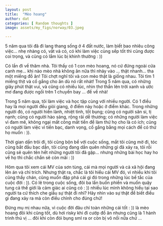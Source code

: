 ```yaml
---
layout: post
title:  "Mèo hoang"
author: dat
categories: [ Random thoughts ]
image: assets/my_figs/norway/03.jpeg

---
```




5 năm qua tôi đã đi lang thang sống ở 4 đất nước, làm biết bao nhiêu công việc… nhẹ nhàng có, vất vả có, có khi làm việc cùng sếp tốt thì cũng được coi trọng, và cũng có lắm lúc bị khinh thường : )) 

Có lần đi về thăm nhà. Tôi thấy có 1 con mèo hoang, nó cứ đứng ngoài cửa canh me… khi nào mèo nhà không ăn nữa thì nhảy vào … thật nhanh… tha một miếng đồ ăn! Tôi chợt nghĩ tôi và con mèo thật là giống nhau. Tôi tìm 1 miếng thịt và cố gắng cho ăn dù nó rất nhát!
Trong 5 năm qua, có những giây phút thật vui, và cũng có nhiều lúc, nhìn thơ thẩn lên trời xanh và ước mơ đang được ngồi trên 1 chuyến bay … để về nhà!

Trong 5 năm qua, tôi làm việc và học tập cùng với nhiều người. Có 1 điều hay là mọi người đều giỏi giang, ở điểm này hoặc ở điểm khác. Trong những người đó, có người hiền lành, nhiệt tình, tốt bụng; cũng có người sân si, tị nạnh; cũng có người hào sảng, rộng rãi dễ thương; có những người làm việc vì đam mê, không ngại mất công mất tiền để làm thứ họ cho là có ích; cũng có người làm việc vì tiền bạc, danh vọng, cố gắng bằng mọi cách để có thứ họ muốn : )).

Thời gian dần trôi đi, tôi cũng bộn bể với cuộc sống, mắt tôi cũng mờ đi, tóc cũng bắt đầu bạc dần, tôi cũng đang dần quên những gì đã xảy ra, tôi rồi cũng sẽ quên tên hết những người tôi đã gặp… nhưng những bài học hay ho về họ thì chắc chắn sẽ còn mãi : )) 

Hôm qua tôi xem cái MV của sơn tùng, cái mà mọi người và cả xã hội đang lên án và chỉ trích.  Nhưng thật ra, chắc là tôi hiểu cái MV đó, vì nhiều khi tôi cũng thấy chán, cũng muốn đập phá cái gì đó trong những lúc bế tắc của cuộc đời : )). Có lẽ trong cuộc sống, đôi ba lần buồn phiền và muốn quậy tung cả thế giới là cảm giác ai cũng có : )) nhiều lúc mình không hiểu tại sao người ta cứ thích che giấu sự thật đi nhỉ? Hãy nhìn vào sự thật để biết điều gì đang xảy ra mà còn điều chỉnh cho đúng chứ!

Đừng mụ mị nhau nữa, vì cuộc đời đâu chỉ toàn những cái tốt : )) là mèo hoang đôi khi cũng tốt, dù hơi risky khi đi cướp đồ ăn nhưng cũng là 1 hành trình thú vị … đôi khi còn đói bụng sml ra or còn bị vô nồi nữa chứ …
